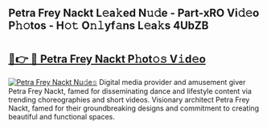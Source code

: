 ## Petra Frey Nackt L𝚎a𝚔ed N𝚞𝚍e - Part-xRO Vi𝚍𝚎o P𝚑𝚘tos - H𝚘𝚝 O𝚗𝚕yf𝚊ns L𝚎a𝚔s 4UbZB

# <h2><a href="http://kfdqen7.oniu.top/?m=Petra+Frey+Nackt">🔗👉 🔴 Petra Frey Nackt P𝚑ot𝚘𝚜 V𝚒d𝚎o</a></h2>

[![Petra Frey Nackt Nu𝚍e𝚜](https://i.imgur.com/0qMVB7G.gif)](http://kfdqen7.oniu.top/?m=Petra+Frey+Nackt)
Digital media provider and amusement giver Petra Frey Nackt, famed for disseminating dance and lifestyle content via trending choreographies and short videos. Visionary architect Petra Frey Nackt, famed for their groundbreaking designs and commitment to creating beautiful and functional spaces.  
